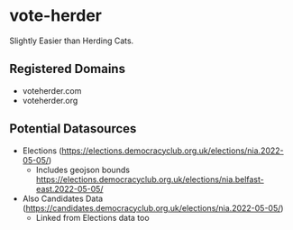 # vote-herder
Slightly Easier than Herding Cats.

## Registered Domains
* voteherder.com
* voteherder.org

## Potential Datasources
* Elections (https://elections.democracyclub.org.uk/elections/nia.2022-05-05/)
  * Includes geojson bounds https://elections.democracyclub.org.uk/elections/nia.belfast-east.2022-05-05/
* Also Candidates Data (https://candidates.democracyclub.org.uk/elections/nia.2022-05-05/) 
  * Linked from Elections data too
